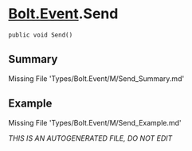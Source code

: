 # [Bolt.Event](Types/Bolt.Event.md).Send
`public void Send()`
## Summary
Missing File 'Types/Bolt.Event/M/Send_Summary.md'
## Example
Missing File 'Types/Bolt.Event/M/Send_Example.md'

*THIS IS AN AUTOGENERATED FILE, DO NOT EDIT*
